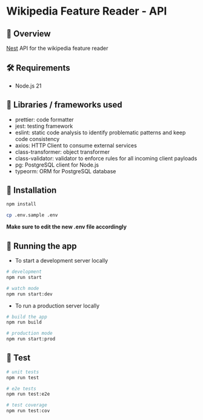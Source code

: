 # Wikipedia Feature Reader - API

## 📘 Overview

[Nest](https://github.com/nestjs/nest) API for the wikipedia feature reader

## 🛠️ Requirements

- Node.js 21

## 📝 Libraries / frameworks used

- prettier: code formatter
- jest: testing framework
- eslint: static code analysis to identify problematic patterns and keep code consistency
- axios: HTTP Client to consume external services
- class-transformer: object transformer
- class-validator: validator to enforce rules for all incoming client payloads
- pg: PostgreSQL client for Node.js
- typeorm: ORM for PostgreSQL database

## 🔨 Installation

```bash
npm install
```

```bash
cp .env.sample .env
```

**Make sure to edit the new .env file accordingly**

## 🚀 Running the app

- To start a development server locally

```bash
# development
npm run start

# watch mode
npm run start:dev
```

- To run a production server locally

```bash
# build the app
npm run build

# production mode
npm run start:prod
```

## 🧪 Test

```bash
# unit tests
npm run test

# e2e tests
npm run test:e2e

# test coverage
npm run test:cov
```
